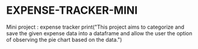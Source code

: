 # EXPENSE-TRACKER-MINI
Mini project : expense tracker
print("This project aims to categorize and save the given expense data into a dataframe and allow the user the option of observing the pie chart based on the data.")
